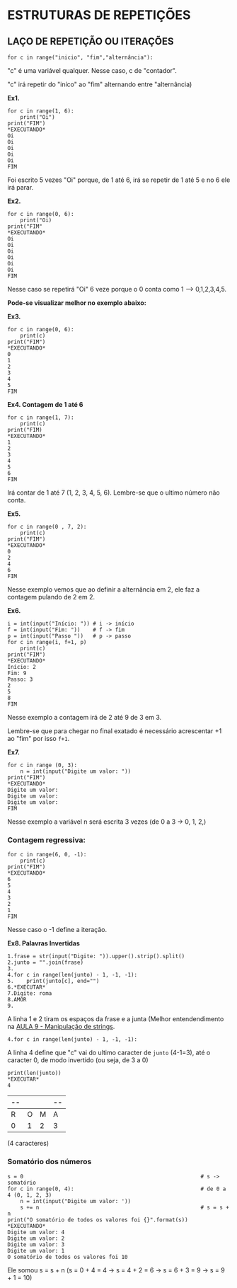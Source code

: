 # ESTRUTURAS DE REPETIÇÕES

## **LAÇO DE REPETIÇÃO OU ITERAÇÕES**

```
for c in range("inicio", "fim","alternância"):
```

"c" é uma variável qualquer. Nesse caso, c de "contador".

"c" irá repetir do "iníco" ao "fim" alternando entre "alternância)

**Ex1.**
```
for c in range(1, 6):
    print("Oi")
print("FIM")
*EXECUTANDO*
Oi
Oi
Oi
Oi
Oi
FIM
```
Foi escrito 5 vezes "Oi" porque, de 1 até 6, irá se repetir de 1 até 5 e no 6 ele irá parar.


**Ex2.**
```
for c in range(0, 6):
    print("Oi)
print("FIM"
*EXECUTANDO*
Oi
Oi
Oi
Oi
Oi
Oi
FIM
```
Nesse caso se repetirá "Oi" 6 veze porque o 0 conta como 1 --> 0,1,2,3,4,5.


**Pode-se visualizar melhor no exemplo abaixo:**

**Ex3.**
```
for c in range(0, 6):
    print(c)
print("FIM")
*EXECUTANDO*
0
1
2
3
4
5
FIM
```

**Ex4. Contagem de 1 até 6**
```
for c in range(1, 7):
    print(c)
print("FIM)
*EXECUTANDO*
1
2
3
4
5
6
FIM
```
Irá contar de 1 até 7 (1, 2, 3, 4, 5, 6). Lembre-se que o ultimo número não conta.

**Ex5.**
```
for c in range(0 , 7, 2):
    print(c)
print("FIM")
*EXECUTANDO*
0
2
4
6
FIM
```
Nesse exemplo vemos que ao definir a alternância em 2, ele faz a contagem pulando de 2 em 2.

**Ex6.**
```
i = int(input("Início: ")) # i -> início
f = int(input("Fim: "))    # f -> fim
p = int(input("Passo "))   # p -> passo
for c in range(i, f+1, p)
    print(c)
print("FIM")
*EXECUTANDO*
Início: 2
Fim: 9
Passo: 3
2
5
8
FIM
```
Nesse exemplo a contagem irá de 2 até 9 de 3 em 3.

Lembre-se que para chegar no final exatado é necessário acrescentar +1 ao "fim" por isso ```f+1```.

**Ex7.**
```
for c in range (0, 3):
    n = int(input("Digite um valor: "))
print("FIM")
*EXECUTANDO*
Digite um valor:
Digite um valor:
Digite um valor:
FIM
```
Nesse exemplo a variável n será escrita 3 vezes (de 0 a 3 -> 0, 1, 2,)



### Contagem regressiva:
```
for c in range(6, 0, -1):
    print(c)
print("FIM")
*EXECUTANDO*
6
5
4
3
2
1
FIM
```
Nesse caso o -1 define a iteração.

**Ex8. Palavras Invertidas**
```
1.frase = str(input("Digite: ")).upper().strip().split()
2.junto = "".join(frase)
3.
4.for c in range(len(junto) - 1, -1, -1):
5.    print(junto[c], end="") 
6.*EXECUTAR*
7.Digite: roma
8.AMOR
9.

```
A linha 1 e 2 tiram os espaços da frase e a junta (Melhor entendendimento na [AULA 9 - Manipulação de strings](https://github.com/Hugocorreaa/Python/blob/master/Curso%20em%20V%C3%ADdeo/Aulas/Aula%2009%20-%20Manipulando%20Strings.md).

```4.for c in range(len(junto) - 1, -1, -1):```

A linha 4 define que "c" vai do ultimo caracter de ```junto``` (4-1=3), até o caracter 0, de modo invertido (ou seja, de 3 a 0)
```
print(len(junto))
*EXECUTAR*
4
```

--|  |  |--
--|--|--|--
R |O |M |A
0 |1 |2 |3

(4 caracteres)

### Somatório dos números

```
s = 0                                                        # s -> somatório
for c in range(0, 4):                                        # de 0 a 4 (0, 1, 2, 3)
    n = int(input("Digite um valor: '))
    s += n                                                   # s = s + n
print("O somatório de todos os valores foi {}".format(s))
*EXECUTANDO*
Digite um valor: 4
Digite um valor: 2
Digite um valor: 3
Digite um valor: 1
O somatório de todos os valores foi 10 
```
Ele somou s = s + n (s = 0 + 4 = 4 -> s = 4 + 2 = 6 -> s = 6 + 3 = 9 -> s = 9 + 1 = 10)
